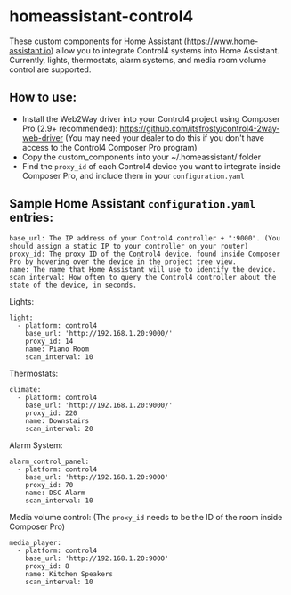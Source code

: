 # homeassistant-control4
These custom components for Home Assistant (https://www.home-assistant.io) allow you to integrate Control4 systems into Home Assistant. Currently, lights, thermostats, alarm systems, and media room volume control are supported. 

How to use:
-------------
- Install the Web2Way driver into your Control4 project using Composer Pro (2.9+ recommended): https://github.com/itsfrosty/control4-2way-web-driver (You may need your dealer to do this if you don't have access to the Control4 Composer Pro program)
- Copy the custom_components into your ~/.homeassistant/ folder
- Find the `proxy_id` of each Control4 device you want to integrate inside Composer Pro, and include them in your `configuration.yaml`

Sample Home Assistant `configuration.yaml` entries:
-------
~~~~
base_url: The IP address of your Control4 controller + ":9000". (You should assign a static IP to your controller on your router)
proxy_id: The proxy ID of the Control4 device, found inside Composer Pro by hovering over the device in the project tree view.
name: The name that Home Assistant will use to identify the device.
scan_interval: How often to query the Control4 controller about the state of the device, in seconds.
~~~~

Lights:
~~~~
light:
  - platform: control4
    base_url: 'http://192.168.1.20:9000/'
    proxy_id: 14
    name: Piano Room
    scan_interval: 10
~~~~
Thermostats:
~~~~
climate:
  - platform: control4
    base_url: 'http://192.168.1.20:9000/'
    proxy_id: 220
    name: Downstairs
    scan_interval: 20
~~~~
Alarm System:
~~~~
alarm_control_panel:
  - platform: control4
    base_url: 'http://192.168.1.20:9000'
    proxy_id: 70
    name: DSC Alarm
    scan_interval: 10
~~~~
Media volume control:
(The `proxy_id` needs to be the ID of the room inside Composer Pro)
~~~~
media_player:
  - platform: control4
    base_url: 'http://192.168.1.20:9000'
    proxy_id: 8
    name: Kitchen Speakers
    scan_interval: 10
~~~~
